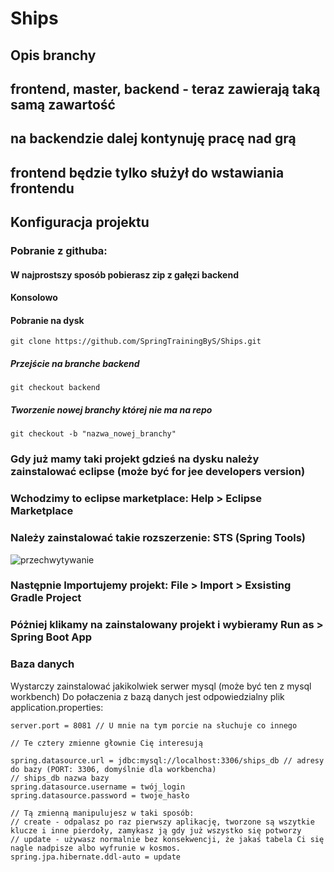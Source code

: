 # Ships

## Opis branchy

## frontend, master, backend - teraz zawierają taką samą zawartość
## na backendzie dalej kontynuję pracę nad grą
## frontend będzie tylko służył do wstawiania frontendu

## Konfiguracja projektu

### Pobranie z githuba: 

#### W najprostszy sposób pobierasz zip z gałęzi backend

#### Konsolowo
#### Pobranie na dysk

```
git clone https://github.com/SpringTrainingByS/Ships.git
```

##### Przejście na branche backend

```
git checkout backend
```

##### Tworzenie nowej branchy której nie ma na repo

```
git checkout -b "nazwa_nowej_branchy"
```

### Gdy już mamy taki projekt gdzieś na dysku należy zainstalować eclipse (może być for jee developers version)

### Wchodzimy to eclipse marketplace: Help > Eclipse Marketplace
### Należy zainstalować takie rozszerzenie: STS (Spring Tools)

![przechwytywanie](https://user-images.githubusercontent.com/17574275/35831728-0a6d9308-0acb-11e8-9881-2c2575206603.PNG)

### Następnie Importujemy projekt: File > Import > Exsisting Gradle Project
### Póżniej klikamy na zainstalowany projekt i wybieramy Run as > Spring Boot App

### Baza danych 
Wystarczy zainstalować jakikolwiek serwer mysql (może być ten z mysql workbench)
Do połaczenia z bazą danych jest odpowiedzialny plik application.properties:

```
server.port = 8081 // U mnie na tym porcie na słuchuje co innego

// Te cztery zmienne głownie Cię interesują

spring.datasource.url = jdbc:mysql://localhost:3306/ships_db // adresy do bazy (PORT: 3306, domyślnie dla workbencha)
// ships_db nazwa bazy
spring.datasource.username = twój_login
spring.datasource.password = twoje_hasło

// Tą zmienną manipulujesz w taki sposób:
// create - odpalasz po raz pierwszy aplikację, tworzone są wszytkie klucze i inne pierdoły, zamykasz ją gdy już wszystko się potworzy
// update - używasz normalnie bez konsekwencji, że jakaś tabela Ci się nagle nadpisze albo wyfrunie w kosmos.
spring.jpa.hibernate.ddl-auto = update

```


